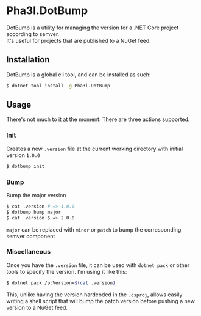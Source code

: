 # Pha3l.DotBump

DotBump is a utility for managing the version for a .NET Core project according to semver.  
It's useful for projects that are published to a NuGet feed.

## Installation
DotBump is a global cli tool, and can be installed as such:
```bash
$ dotnet tool install -g Pha3l.DotBump
```

## Usage
There's not much to it at the moment.  There are three actions supported.

### Init
Creates a new `.version` file at the current working directory with initial version `1.0.0`
```bash
$ dotbump init
```

### Bump
Bump the major version
```bash
$ cat .version # => 1.0.0
$ dotbump bump major
$ cat .version $ => 2.0.0
```
`major` can be replaced with `minor` or `patch` to bump the corresponding semver component

### Miscellaneous
Once you have the `.version` file, it can be used with `dotnet pack` or other tools to specify the version.
I'm using it like this:
```bash
$ dotnet pack /p:Version=$(cat .version)
```
This, unlike having the version hardcoded in the `.csproj`, allows easily writing a shell script that will bump the patch version before pushing a new version to a NuGet feed.